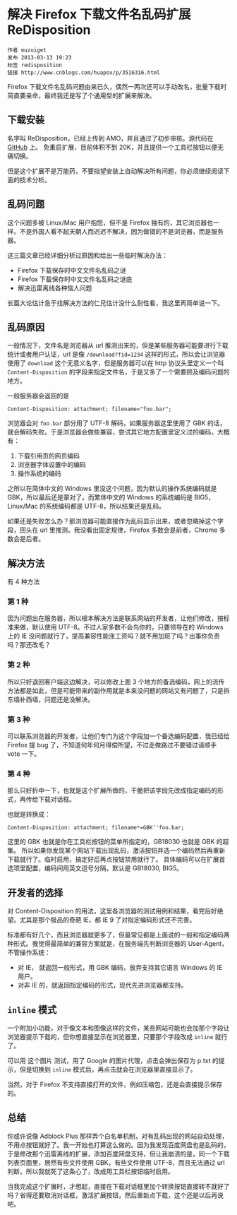 # 解决 Firefox 下载文件名乱码扩展 ReDisposition

    作者 muzuiget
    发布 2013-03-13 19:23
    标签 redisposition
    链接 http://www.cnblogs.com/huapox/p/3516316.html

Firefox 下载文件名乱码问题由来已久，偶然一两次还可以手动改名，批量下载时简直要亲命，最终我还是写了个通用型的扩展来解决。

## 下载安装

名字叫 ReDisposition，已经上传到 AMO，并且通过了初步审核。源代码在 [GitHub](https://github.com/muzuiget/redisposition) 上。
免重启扩展，目前体积不到 20K，并且提供一个工具栏按钮以便无痛切换。

但是这个扩展不是万能药，不要指望安装上自动解决所有问题，你必须继续阅读下面的技术分析。

## 乱码问题

这个问题多被 Linux/Mac 用户抱怨，但不是 Firefox 独有的，其它浏览器也一样。不是外国人看不起天朝人而迟迟不解决，因为做错的不是浏览器，而是服务器。

这三篇文章已经详细分析过原因和给出一些临时解决办法：

* Firefox 下载保存时中文文件名乱码之谜
* Firefox 下载保存时中文文件名乱码之谜底
* 解决迅雷离线各种恼人问题

长篇大论估计急于找解决方法的仁兄估计没什么耐性看，我这里再简单说一下。

## 乱码原因

一般情况下，文件名是浏览器从 url 推测出来的，但是某些服务器可能要进行下载统计或者用户认证，url 是像 `/download?fid=1234` 这样的形式，所以会让浏览器使用了 `download` 这个无意义名字，但是服务器可以在 http 协议头里定义一个叫 `Content-Disposition` 的字段来指定文件名，于是又多了一个需要顾及编码问题的地方。

一般服务器会返回的是
```
Content-Disposition: attachment; filename="foo.bar";
```

浏览器会对 `foo.bar` 部分用了 UTF-8 解码，如果服务器这里使用了 GBK 的话，就会解码失败。于是浏览器会做些兼容，尝试其它地方配置里定义过的编码，大概有：

1. 下载引用页的网页编码
2. 浏览器字体设置中的编码
3. 操作系统的编码

之所以在简体中文的 Windows 里没这个问题，因为默认的操作系统编码就是 GBK，所以最后还是蒙对了。而繁体中文的 Windows 的系统编码是 BIG5，Linux/Mac 的系统编码都是 UTF-8，所以结果还是乱码。

如果还是失败怎么办？那浏览器可能直接作为乱码显示出来，或者忽略掉这个字段，回头在 url 里推测。我没看出固定规律，Firefox 多数会是前者，Chrome 多数会是后者。

## 解决方法

有 4 种方法

### 第 1 种

因为问题出在服务器，所以根本解决方法是联系网站的开发者，让他们修改，按标准来做，默认使用 UTF-8。不过人家多数不会鸟你的，只要领导在的 Windows 上的 IE 没问题就行了，提高兼容性能涨工资吗？就不用加班了吗？出事你负责吗？那还改毛？

### 第 2 种

所以只好退回客户端这边解决，可以修改上面 3 个地方的备选编码，网上的流传方法都是如此，但是可能带来的副作用就是本来没问题的网站又有问题了，只是拆东墙补西墙，问题还是没解决。

### 第 3 种

可以联系浏览器的开发者，让他们专门为这个字段加一个备选编码配置，我已经给 Firefox 提 bug 了，不知道何年何月得偿所望，不过走做路过不要错过请顺手 vote 一下。

### 第 4 种

那么只好折中一下，也就是这个扩展所做的，干脆把该字段先改成指定编码的形式，再传给下载对话框。

也就是转换成：
```
Content-Disposition: attachment; filename*=GBK''foo.bar;
```

这里的 GBK 也就是你在工具栏按钮的菜单所指定的，GB18030 也就是 GBK 的超集。
所以如果你发现某个网站下载出现乱码，激活按钮并选一个编码然后再重新下载就行了。临时启用，搞定好后再点按钮禁用就行了。
具体编码可以在扩展首选项里配置，编码间用英文逗号分隔，默认是 GB18030, BIG5。

## 开发者的选择

对 Content-Disposition 的用法，这里各浏览器的测试用例和结果，看完后好绝望。尤其是那个极品的奇葩 IE，都 IE 9 了对指定编码形式还不完善。

标准都有好几个，而且浏览器就更多了，但最常见都是上面说的一般和指定编码两种形式。我觉得最简单的兼容方案就是，在服务端先判断浏览器的 User-Agent，不管操作系统：

* 对 IE， 就返回一般形式，用 GBK 编码，放弃支持其它语言 Windows 的 IE 用户。
* 对非 IE 的，就返回指定编码的形式，现代先进浏览器都支持。

## `inline` 模式

一个附加小功能，对于像文本和图像这样的文件，某些网站可能也会加那个字段让浏览器提示下载的，但你想直接显示在浏览器里，只要那个字段改成 `inline` 就行了。

可以用 这个图片 测试，用了 Google 的图片代理，点击会弹出保存为 p.txt 的提示，但是切换到 `inline` 模式后，再点击就会在浏览器里直接显示了。

当然，对于 Firefox 不支持直接打开的文件，例如压缩包，还是会直接提示保存的。

## 总结

你或许说像 Adblock Plus 那样弄个白名单机制，对有乱码出现的网站自动处理，不用点按钮就好了。我一开始也打算这么做的。因为我发现百度网盘也是乱码的，于是修改那个迅雷离线的扩展，添加百度网盘支持，但让我崩溃的是，同一个下载列表页面里，居然有些文件使用 GBK，有些文件使用 UTF-8，而且无法通过 url 判断。所以我就死了这条心了，改成用工具栏按钮临时启用。

当我完成这个扩展时，才想起，直接在下载对话框里加个转换按钮直接转不就好了吗？省得还要取消对话框，激活扩展按钮，然后重新点下载，这个还是以后再说吧。
